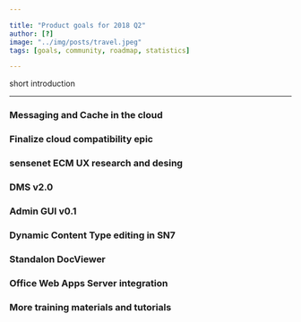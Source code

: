 ```yaml
---

title: "Product goals for 2018 Q2"
author: [?]
image: "../img/posts/travel.jpeg"
tags: [goals, community, roadmap, statistics]

---
```


short introduction

---

### Messaging and Cache in the cloud

### Finalize cloud compatibility epic

### sensenet ECM UX research and desing

### DMS v2.0

### Admin GUI v0.1

### Dynamic Content Type editing in SN7

### Standalon DocViewer

### Office Web Apps Server integration

### More training materials and tutorials
